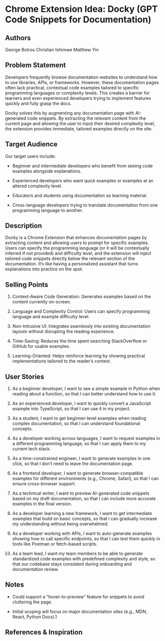 # Chrome Extension Idea: Docky (GPT Code Snippets for Documentation)

## Authors

George Botros
Christian Ishimwe
Matthew Yin

## Problem Statement

Developers frequently browse documentation websites to understand how to use libraries, APIs, or frameworks. However, these documentation pages often lack practical, contextual code examples tailored to specific programming languages or complexity levels. This creates a barrier for learners and even experienced developers trying to implement features quickly and fully grasp the docs.

Docky solves this by augmenting any documentation page with AI-generated code snippets. By extracting the relevant content from the current page and allowing the user to input their desired complexity level, the extension provides immediate, tailored examples directly on the site.

## Target Audience

Our target users include:

- Beginner and intermediate developers who benefit from seeing code examples alongside explanations.

- Experienced developers who want quick examples or examples at an altered complexity level.

- Educators and students using documentation as learning material.

- Cross-language developers trying to translate documentation from one programming language to another.

## Description

Docky is a Chrome Extension that enhances documentation pages by extracting content and allowing users to prompt for specific examples. Users can specify the programming language (or it will be contextually inferred if not provided) and difficulty level, and the extension will inject tailored code snippets directly below the relevant section of the documentation. It’s like having a personalized assistant that turns explanations into practice on the spot.

## Selling Points

1. Context-Aware Code Generation: Generates examples based on the content currently on-screen.

1. Language and Complexity Control: Users can specify programming language and example difficulty level.

1. Non-Intrusive UI: Integrates seamlessly into existing documentation layouts without disrupting the reading experience.

1. Time-Saving: Reduces the time spent searching StackOverflow or GitHub for usable examples.

1. Learning-Oriented: Helps reinforce learning by showing practical implementations tailored to the reader’s context.

## User Stories

1. As a beginner developer, I want to see a simple example in Python when reading about a function, so that I can better understand how to use it.

1. As an experienced developer, I want to quickly convert a JavaScript example into TypeScript, so that I can use it in my project.

1. As a student, I want to get beginner-level examples when reading complex documentation, so that I can understand foundational concepts.

1. As a developer working across languages, I want to request examples in a different programming language, so that I can apply them to my current tech stack.

1. As a time-constrained engineer, I want to generate examples in one click, so that I don’t need to leave the documentation page.

1. As a frontend developer, I want to generate browser-compatible examples for different environments (e.g., Chrome, Safari), so that I can ensure cross-browser support.

1. As a technical writer, I want to preview AI-generated code snippets based on my draft documentation, so that I can include more accurate examples in the final version.

1. As a developer learning a new framework, I want to get intermediate examples that build on basic concepts, so that I can gradually increase my understanding without being overwhelmed.

1. As a developer working with APIs, I want to auto-generate examples showing how to call specific endpoints, so that I can test them quickly in tools like Postman or fetch-based scripts.

1. As a team lead, I want my team members to be able to generate standardized code examples with predefined complexity and style, so that our codebase stays consistent during onboarding and documentation review.

## Notes

- Could support a “hover-to-preview” feature for snippets to avoid cluttering the page.

- Initial scoping will focus on major documentation sites (e.g., MDN, React, Python Docs).1

## References & Inspiration
